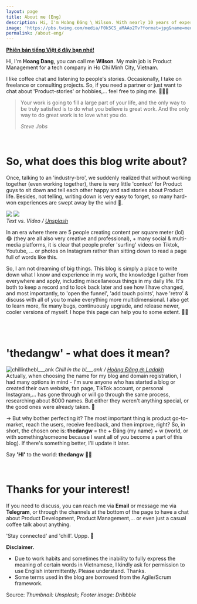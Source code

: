 ```yaml
---
layout: page
title: About me (Eng)
description: Hi, I'm Hoàng Đăng \ Wilson. With nearly 10 years of experience in the field, I’m a proud Product-lover, aim to create a top-of-mind product for Vietnamese people. 🇻🇳
image: 'https://pbs.twimg.com/media/F0k5CS_aMAAo2Tv?format=jpg&name=medium'
permalink: /about-eng/
---
```


**[Phiên bản tiếng Việt ở đây bạn nhé!](/about)**

Hi, I'm **Hoang Dang**, you can call me **Wilson**. My main job is Product Management for a tech company in Ho Chi Minh City, Vietnam.

I like coffee chat and listening to people's stories. Occasionally, I take on freelance or consulting projects. So, if you need a partner or just want to chat about 'Product-stories' or hobbies,... feel free to ping me. 👨🏻‍💻 

> Your work is going to fill a large part of your life, and the only way to be truly satisfied is to do what you believe is great work. And the only way to do great work is to love what you do.
>
> <cite>Steve Jobs</cite>
<br>
  
# __So, what does this blog write about?__

Once, talking to an 'industry-bro', we suddenly realized that without working together (even working together), there is very little 'context' for Product guys to sit down and tell each other happy and sad stories about Product life. Besides, not telling, writing down is very easy to forget, so many hard-won experiences are swept away by the wind 🍃.

<div class="gallery-box">
    <div class="gallery">
      <img src="https://pbs.twimg.com/media/FsaNA3MakAAH8Fi?format=jpg&name=medium" loading="lazy" class="lightense-target">
      <img src="https://pbs.twimg.com/media/FsaNA3QaAAEOgL8?format=jpg&name=medium" loading="lazy" class="lightense-target">
    </div>
    <em>Text vs. Video / <a href="https://unsplash.com/" target="_blank">Unsplash</a></em>
  </div>

In an era where there are 5 people creating content per square meter (lol) 😂 (they are all also very creative and professional), + many social & multi-media platforms, it is clear that people prefer 'surfing' videos on Tiktok, Youtube, ... or photos on Instagram rather than sitting down to read a page full of words like this.

So, I am not dreaming of big things. This blog is simply a place to write down what I know and experience in my work, the knowledge I gather from everywhere and apply, including miscellaneous things in my daily life. It's both to keep a record and to look back later and see how I have changed, and most importantly, to 'open the funnel', 'add touch points', have 'retro' & discuss with all of you to make everything more multidimensional. I also get to learn more, fix many bugs, continuously upgrade, and release newer, cooler versions of myself. I hope this page can help you to some extent. 🙌🏻

<br>
<br>
  
# __'thedangw' - what does it mean?__

![chillinthebl___ank](https://pbs.twimg.com/media/F0k7JPRaEAAAGL7?format=jpg&name=large#wide)
<em>Chill in the bl___ank / <a href="https://instagram.com/bl___ank.sg/" target="_blank">Hoàng Đăng @ Ladakh</a></em>
<br>
Actually, when choosing the name for my blog and domain registration, I had many options in mind - I'm sure anyone who has started a blog or created their own website, fan page, TikTok account, or personal Instagram,... has gone through or will go through the same process, researching about 8000 names. But either they weren't anything special, or the good ones were already taken. 🥲

→ But why bother perfecting it? The most important thing is product go-to-market, reach the users, receive feedback, and then improve, right? So, in short, the chosen one is: **thedangw** = the + Đăng (my name) + w (world, or with something/someone because I want all of you become a part of this blog). If there's something better, I'll update it later.

Say **'HI'** to the world: <b>thedangw</b> ✌🏻

<br>

# __Thanks for your interest!__
If you need to discuss, you can reach me via <b>Email</b> or message me via <b>Telegram</b>, or through the channels at the bottom of the page to have a chat about Product Development, Product Management,... or even just a casual coffee talk about anything.

'Stay connected' and 'chill'. Uppp. 🦾
<br>

<b>Disclaimer.</b>

- Due to work habits and sometimes the inability to fully express the meaning of certain words in Vietnamese, I kindly ask for permission to use English intermittently. Please understand. Thanks.
- Some terms used in the blog are borrowed from the Agile/Scrum framework.

Source: *Thumbnail: Unsplash; Footer image: Dribbble*
